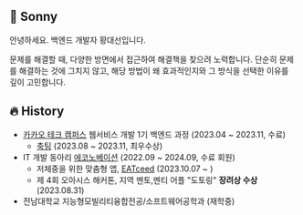 ## 🍯 Sonny
안녕하세요. 백엔드 개발자 황대선입니다.

문제를 해결할 때, 다양한 방면에서 접근하여 해결책을 찾으려 노력합니다. 단순히 문제를 해결하는 것에 그치지 않고, 해당 방법이 왜 효과적인지와 그 방식을 선택한 이유를 깊이 고민합니다.

## 🔥 History
+ [카카오 테크 캠퍼스](https://www.kakaotechcampus.com/) 웹서비스 개발 1기 백엔드 과정 (2023.04 ~ 2023.11, 수료)
    + [축팅](https://github.com/Step3-kakao-tech-campus/Team14_BE) (2023.08 ~ 2023.11, 최우수상)
+ IT 개발 동아리 [에코노베이션](https://econovation.kr/) (2022.09 ~ 2024.09, 수료 회원)
    + 저체중을 위한 맞춤형 앱, [EATceed](https://github.com/JNU-econovation/EATceed) (2023.10.07 ~ )
    + 제 4회 오아시스 해커톤, 지역 멘토,멘티 어플 "도토링" **장려상 수상** (2023.08.31)
+ 전남대학교 지능형모빌리티융합전공/소프트웨어공학과 (재학중)
